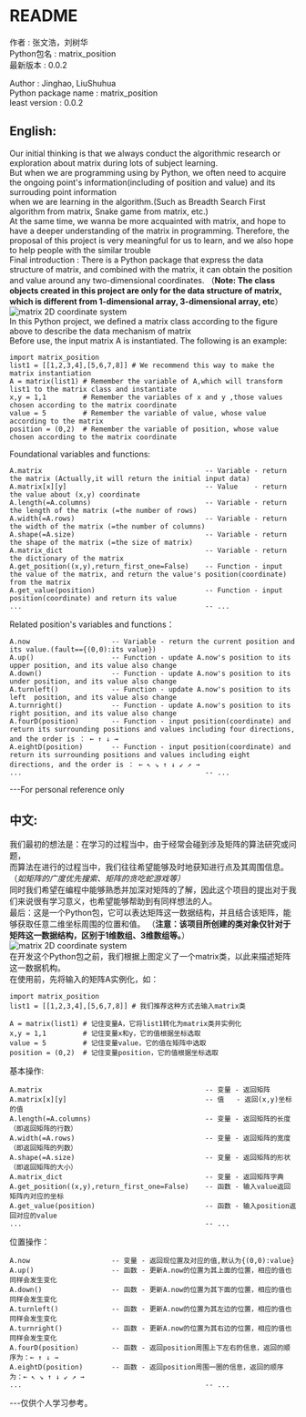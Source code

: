 
# README
作者 : 张文浩，刘树华\
Python包名 : matrix_position\
最新版本 : 0.0.2

Author : Jinghao, LiuShuhua\
Python package name : matrix_position\
least version : 0.0.2
## English:
Our initial thinking is that we always conduct the algorithmic research or exploration about matrix during lots of subject learning.\
But when we are programming using by Python, we often need to acquire the ongoing point's information(including of position and value) and its surrouding point information\
when we are learning in the algorithm.(Such as Breadth Search First algorithm from matrix, Snake game from matrix, etc.)\
At the same time, we wanna be more acquainted with matrix, and hope to have a deeper understanding of the matrix in programming. 
Therefore, the proposal of this project is very meaningful for us to learn, and we also hope to help people with the similar trouble\
Final introduction : There is a Python package that express the data structure of matrix, and combined with the matrix, it can obtain the position and value around any two-dimensional coordinates.
（**Note: The class objects created in this project are only for the data structure of matrix, which is different from 1-dimensional array, 3-dimensional array, etc**）
![matrix 2D coordinate system](https://user-images.githubusercontent.com/106080312/203535754-2fcc0d5e-a132-4250-a8e1-203ea490d3ab.png)\
In this Python project, we defined a matrix class according to the figure above to describe the data mechanism of matrix\
Before use, the input matrix A is instantiated. The following is an example:
```
import matrix_position
list1 = [[1,2,3,4],[5,6,7,8]] # We recommend this way to make the matrix instantiation
A = matrix(list1) # Remember the variable of A,which will transform list1 to the matrix class and instantiate
x,y = 1,1         # Remember the variables of x and y ,those values chosen according to the matrix coordinate
value = 5         # Remember the variable of value, whose value according to the matrix
position = (0,2)  # Remember the variable of position, whose value chosen according to the matrix coordinate
```
Foundational variables and functions:
```
A.matrix                                        -- Variable - return the matrix (Actually,it will return the initial input data)
A.matrix[x][y]                                  -- Value    - return the value about (x,y) coordinate
A.length(=A.columns)                            -- Variable - return the length of the matrix (=the number of rows)
A.width(=A.rows)                                -- Variable - return the width of the matrix (=the number of columns)
A.shape(=A.size)                                -- Variable - return the shape of the matrix (=the size of matrix)
A.matrix_dict                                   -- Variable - return the dictionary of the matrix
A.get_position((x,y),return_first_one=False)    -- Function - input  the value of the matrix, and return the value's position(coordinate) from the matrix
A.get_value(position)                           -- Function - input  position(coordinate) and return its value
...                                             -- ...
```
Related position's variables and functions：
```
A.now                    -- Variable - return the current position and its value.(fault=={(0,0):its value})
A.up()                   -- Function - update A.now's position to its upper position, and its value also change
A.down()                 -- Function - update A.now's position to its under position, and its value also change
A.turnleft()             -- Function - update A.now's position to its left  position, and its value also change
A.turnright()            -- Function - update A.now's position to its right position, and its value also change
A.fourD(position)        -- Function - input position(coordinate) and return its surrounding positions and values including four directions, and the order is ： ← ↑ ↓ →
A.eightD(position)       -- Function - input position(coordinate) and return its surrounding positions and values including eight directions, and the order is ： ← ↖ ↘ ↑ ↓ ↙ ↗ →
...                                             -- ...
```

---For personal reference only


## 中文:
我们最初的想法是：在学习的过程当中，由于经常会碰到涉及矩阵的算法研究或问题，\
而算法在进行的过程当中，我们往往希望能够及时地获知进行点及其周围信息。（*如矩阵的广度优先搜索、矩阵的贪吃蛇游戏等）*\
同时我们希望在编程中能够熟悉并加深对矩阵的了解，因此这个项目的提出对于我们来说很有学习意义，也希望能够帮助到有同样想法的人。\
最后：这是一个Python包，它可以表达矩阵这一数据结构，并且结合该矩阵，能够获取任意二维坐标周围的位置和值。 
（**注意：该项目所创建的类对象仅针对于矩阵这一数据结构，区别于1维数组、3维数组等。**）
![matrix 2D coordinate system](https://user-images.githubusercontent.com/106080312/203535754-2fcc0d5e-a132-4250-a8e1-203ea490d3ab.png)\
在开发这个Python包之前，我们根据上图定义了一个matrix类，以此来描述矩阵这一数据机构。\
在使用前，先将输入的矩阵A实例化，如：
```
import matrix_position
list1 = [[1,2,3,4],[5,6,7,8]] # 我们推荐这种方式去输入matrix类

A = matrix(list1) # 记住变量A，它将list1转化为matrix类并实例化
x,y = 1,1         # 记住变量x和y，它的值根据坐标选取
value = 5         # 记住变量value，它的值在矩阵中选取
position = (0,2)  # 记住变量position，它的值根据坐标选取
```
基本操作:
```
A.matrix                                        -- 变量 - 返回矩阵
A.matrix[x][y]                                  -- 值   - 返回(x,y)坐标的值
A.length(=A.columns)                            -- 变量 - 返回矩阵的长度（即返回矩阵的行数）
A.width(=A.rows)                                -- 变量 - 返回矩阵的宽度（即返回矩阵的列数）
A.shape(=A.size)                                -- 变量 - 返回矩阵的形状（即返回矩阵的大小）
A.matrix_dict                                   -- 变量 - 返回矩阵字典
A.get_position((x,y),return_first_one=False)    -- 函数 - 输入value返回矩阵内对应的坐标
A.get_value(position)                           -- 函数 - 输入position返回对应的value
...                                             -- ...
```
位置操作：
```
A.now                    -- 变量 - 返回现位置及对应的值,默认为{(0,0):value}
A.up()                   -- 函数 - 更新A.now的位置为其上面的位置，相应的值也同样会发生变化
A.down()                 -- 函数 - 更新A.now的位置为其下面的位置，相应的值也同样会发生变化
A.turnleft()             -- 函数 - 更新A.now的位置为其左边的位置，相应的值也同样会发生变化
A.turnright()            -- 函数 - 更新A.now的位置为其右边的位置，相应的值也同样会发生变化
A.fourD(position)        -- 函数 - 返回position周围上下左右的信息，返回的顺序为：← ↑ ↓ →
A.eightD(position)       -- 函数 - 返回position周围一圈的信息，返回的顺序为：← ↖ ↘ ↑ ↓ ↙ ↗ →
...                                             -- ...
```

---仅供个人学习参考。





